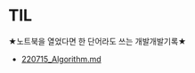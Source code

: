 # TIL
★노트북을 열었다면 한 단어라도 쓰는 개발개발기록★
* [220715_Algorithm.md](https://github.com/sumin-dev/TIL/blob/main/220715_Algorithm.md)
